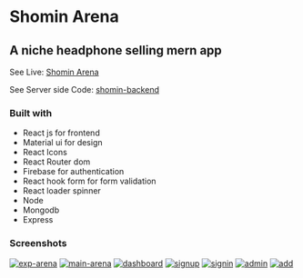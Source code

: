 # Shomin Arena

## A niche headphone selling mern app

See Live: [Shomin Arena](https://shomin-arena.web.app/)

See Server side Code: [shomin-backend](https://github.com/mizanmahi/shomin-arena-backend)

### Built with

-  React js for frontend
-  Material ui for design
-  React Icons
-  React Router dom
-  Firebase for authentication
-  React hook form for form validation
-  React loader spinner
-  Node
-  Mongodb
-  Express  

### Screenshots

<a href="https://ibb.co/GWMPpJz"><img src="https://i.ibb.co/fkN0FSj/exp-arena.png" alt="exp-arena" border="0"></a>
<a href="https://ibb.co/ZgDyZrs"><img src="https://i.ibb.co/pKFCmTD/main-arena.png" alt="main-arena" border="0"></a>
<a href="https://ibb.co/pLSP52G"><img src="https://i.ibb.co/fxsSLMB/dashboard.png" alt="dashboard" border="0"></a>
<a href="https://ibb.co/JmjT6Hk"><img src="https://i.ibb.co/MZkHw7N/signup.png" alt="signup" border="0"></a>
<a href="https://ibb.co/dkfPk9c"><img src="https://i.ibb.co/F8h58vW/signin.png" alt="signin" border="0"></a>
<a href="https://ibb.co/kqs7wTx"><img src="https://i.ibb.co/2c19Cry/admin.png" alt="admin" border="0"></a>
<a href="https://ibb.co/f4FSMdK"><img src="https://i.ibb.co/gz97yZX/add.png" alt="add" border="0"></a>


